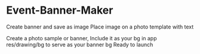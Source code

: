 # Event-Banner-Maker
Create banner and save as image Place image on a photo template with text

Create a photo sample or banner,
Include it as your bg in app res/drawing/bg to serve as your banner bg
Ready to launch
